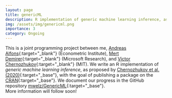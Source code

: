 ```yaml
---
layout: page
title: genericML
description: R implementation of generic machine learning inference, as proposed by Chernozhukov et al. (2020).
img: /assets/img/genericml.png
importance: 3
category: Ongoing
---
```


This is a joint programming project between me, [Andreas Alfons](https://personal.eur.nl/alfons/){:target="_blank"} (Econometric Institute), [Mert Demirer](https://mdemirerm.wixsite.com/mysite){:target="_blank"} (Microsoft Research), and [Victor Chernozhukov](http://www.mit.edu/~vchern/){:target="_blank"} (MIT). We write an <span style="font-family:sans-serif;">R</span> implementation of <em>generic machine learning inference</em>, as proposed by [Chernozhukov et al. (2020)](https://arxiv.org/abs/1712.04802){:target="_base"}, with the goal of publishing a package on the [CRAN](https://cran.r-project.org/){:target="_base"}. We document our progress in the GitHub repository [mwelz/GenericML](https://github.com/mwelz/GenericML){:target="_base"}. <br>
More information will follow soon!
